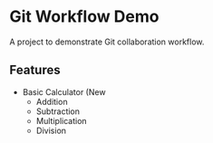 # Git Workflow Demo

A project to demonstrate Git collaboration workflow.

## Features

*   Basic Calculator (New
    - Addition
    - Subtraction
    - Multiplication
    - Division